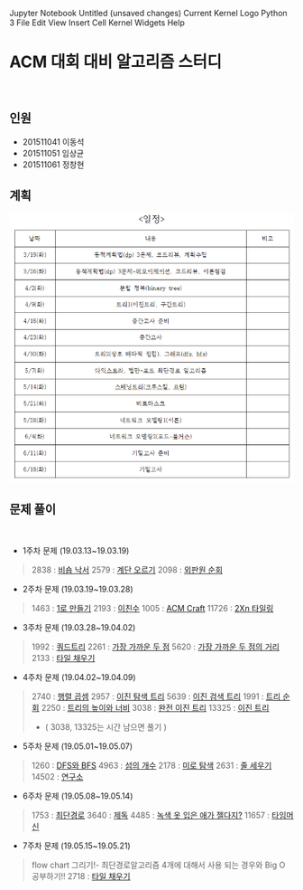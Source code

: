 Jupyter Notebook
Untitled
(unsaved changes)
Current Kernel Logo
Python 3 
File
Edit
View
Insert
Cell
Kernel
Widgets
Help

# ACM 대회 대비 알고리즘 스터디
​
## 인원
* 201511041 이동석
* 201511051 임상균
* 201511061 정창현
​
## 계획
   ![planning_chart.png](./참고자료/planning_chart.png)
   
## 문제 풀이
​
* 1주차 문제 (19.03.13~19.03.19)
​
> 2838 : [비숍 낙서](https://www.acmicpc.net/problem/2838)
> 2579 : [계단 오르기](https://www.acmicpc.net/problem/2579)
> 2098 : [외판원 순회](https://www.acmicpc.net/problem/2098)
​
* 2주차 문제 (19.03.19~19.03.28)
​
> 1463 : [1로 만들기](https://www.acmicpc.net/problem/1463)
> 2193 : [이친수](https://www.acmicpc.net/problem/2193)
> 1005 : [ACM Craft](https://www.acmicpc.net/problem/1005)
> 11726 : [2Xn 타일링](https://www.acmicpc.net/problem/11726)
​
* 3주차 문제 (19.03.28~19.04.02)
​
> 1992 : [쿼드트리](https://www.acmicpc.net/problem/1992)
> 2261 : [가장 가까운 두 점](https://www.acmicpc.net/problem/2261)
> 5620 : [가장 가까운 두 점의 거리](https://www.acmicpc.net/problem/5620)
> 2133 : [타일 채우기](https://www.acmicpc.net/problem/2133)
​
* 4주차 문제 (19.04.02~19.04.09)
​
> 2740 : [행렬 곱셈](https://www.acmicpc.net/problem/2740)
> 2957 : [이진 탐색 트리](https://www.acmicpc.net/problem/2957)
> 5639 : [이진 검색 트리](https://www.acmicpc.net/problem/5639)
> 1991 : [트리 순회](https://www.acmicpc.net/problem/1991)
> 2250 : [트리의 높이와 너비](https://www.acmicpc.net/problem/2250)
> 3038 : [완전 이진 트리](https://www.acmicpc.net/problem/3038)
> 13325 : [이진 트리](https://www.acmicpc.net/problem/13325)
> - ( 3038, 13325는 시간 남으면 풀기 )
​
* 5주차 문제 (19.05.01~19.05.07)
​
> 1260 : [DFS와 BFS](https://www.acmicpc.net/problem/1260)
> 4963 : [섬의 개수](https://www.acmicpc.net/problem/4963)
> 2178 : [미로 탐색](https://www.acmicpc.net/problem/2178)
> 2631 : [줄 세우기](https://www.acmicpc.net/problem/2631)
> 14502 : [연구소](https://www.acmicpc.net/problem/14502)
​
* 6주차 문제 (19.05.08~19.05.14)
​
> 1753 : [최단경로](https://www.acmicpc.net/problem/1753)
> 3640 : [제독](https://www.acmicpc.net/problem/3640)
> 4485 : [녹색 옷 입은 애가 젤다지?](https://www.acmicpc.net/problem/4485)
> 11657 : [타임머신](https://www.acmicpc.net/problem/11657)
​
* 7주차 문제 (19.05.15~19.05.21)

> flow chart 그리기!- 최단경로알고리즘 4개에 대해서 사용 되는 경우와 Big O 공부하기!!
> 2718 : [타일 채우기](https://www.acmicpc.net/problem/2718)
